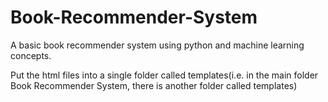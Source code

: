 # Book-Recommender-System
A basic book recommender system using python and machine learning concepts.

Put the html files into a single folder called templates(i.e. in the main folder Book Recommender System, there is another folder called templates)
